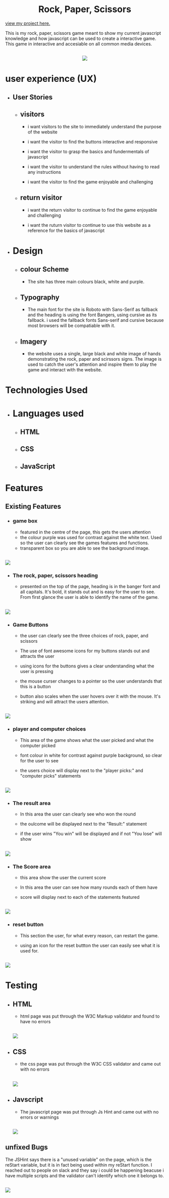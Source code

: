 <h1 align='center'> Rock, Paper, Scissors</h1> 

[view my project here.](https://marmiteontoast.github.io/portfolio-project-2/)

This is my rock, paper, scissors game meant to show my current javascript knowledge and how javascript can be used to create a interactive game. This game in interactive and accesiable on all common media devices. 

<h2 align='center'><img src='assets/images/Am I Responsive.png'></h2>

# user experience (UX)

- ## User Stories

    - ## visitors
        - i want visitors to the site to immediately understand the purpose of the website

        - i want the visitor to find the buttons interactive and responsive

        - i want the visitor to grasp the basics and fundermentals of javascript

        - i want the visitor to understand the rules without having to read any instructions 

        - i want the visitor to find the game enjoyable and challenging 

    - ## return visitor

        - i want the return visitor to continue to find the game enjoyable and challenging 

        - i want the ruturn visitor to continue to use this website as a reference for the basics of javascript

- # Design

    - ## colour Scheme

        - The site has three main colours black, white and purple.

    - ## Typography

        - The main font for the site is Roboto with Sans-Serif as fallback and the heading is using the font Bangers, using cursive as its fallback. i used the fallback fonts Sans-serif and cursive because most browsers will be compatiable with it.

    - ## Imagery

        - the website uses a single, large black and white image of hands demonstrating the rock, paper and scirssors signs. The image is used to catch the user's attention and inspire them to play the game and interact with the website.

# Technologies Used

- # Languages used

    - ## HTML

    - ## CSS

    - ## JavaScript

# Features

## Existing Features

- ### game box

    - featured in the centre of the page, this gets the users attention 
    - the colour purple was used for contrast against the white text. Used so the user can clearly see the games features and functions.
    - transparent box so you are able to see the background image.

<h2><img src='assets/images/game_box_img.png'></h2>

- ### The rock, paper, scissors heading
    - presented on the top of the page, heading is in the banger font and all capitals. It's bold, it stands out and is easy for the user to see. From first glance the user is able to identify the name of the game.

<h2><img src='assets/images/header_img.png'></h2> 

- ### Game Buttons

    -  the user can clearly see the three choices of rock, paper, and scissors

    - The use of font awesome icons for my buttons stands out and attracts the user 

    - using icons for the buttons gives a clear understanding what the user is pressing 

    - the mouse curser changes to a pointer so the user understands that this is a button

    - button also scales when the user hovers over it with the mouse. It's striking and will attract the users attention.

<h2><img src='assets/images/buttons_img.png'></h2>

- ### player and computer choices

    - This area of the game shows what the user picked and what the computer picked 

    - font colour in white for contrast against purple background, so clear for the user to see 

    - the users choice will display next to the "player picks:" and "computer picks" statements

<h2><img src='assets/images/player_comp_img.png'></h2>

- ### The result area

    - In this area the user can clearly see who won the round

    - the oulcome will be displayed next to the "Result:" statement 

    - if the user wins "You win" will be displayed and if not "You lose" will show

<h2><img src='assets/images/result_img.png'></h2>

- ###  The Score area

    - this area show the user the current score 

    - In this area the user can see how many rounds each of them have 

    - score will display next to each of the statements featured

<h2><img src='assets/images/score_img.png'></h2>

- ### reset button

    - This section the user, for what every reason, can restart the game.

    - using an icon for the reset buttton the user can easily see what it is used for. 

<h2><img src='assets/images/reset_img.png'></h2>

# Testing 

- ## HTML 
    - html page was put through the W3C Markup validator and found to have no errors

    <h2><img src='assets/images/HTML_validator_img.png'></h2>

- ## CSS

    - the css page was put through the W3C CSS validator and came out with no errors

    <h2><img src='assets/images/CSS_validator_img.png'></h2>

- ## Javscript

    - The javascript page was put through Js Hint and came out with no errors or warnings

    <h2><img src='assets/images/JSHint_img.png'></h2>

## unfixed Bugs

The JSHint says there is a "unused variable" on the page, which is the reStart variable, but it is in fact being used within my  reStart function. I reached out to people on slack and they say i  could be happening beacuse i have multiple scripts and the validator can't identify which one it belongs to.

<h2><img src='assets/images/unused_img.png'></h2>

